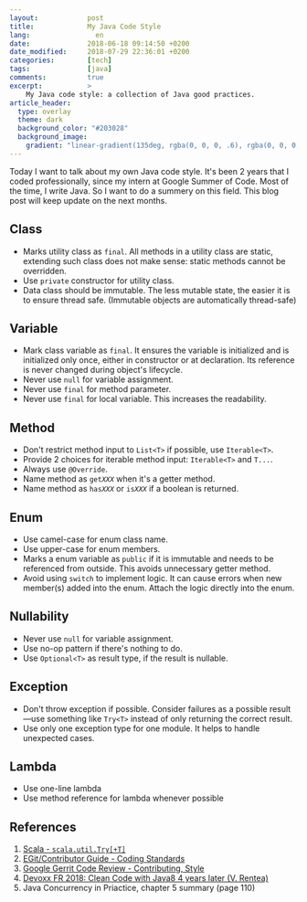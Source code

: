 ```yaml
---
layout:            post
title:             My Java Code Style
lang:                en
date:              2018-06-18 09:14:50 +0200
date_modified:     2018-07-29 22:36:01 +0200
categories:        [tech]
tags:              [java]
comments:          true
excerpt:           >
    My Java code style: a collection of Java good practices.
article_header:
  type: overlay
  theme: dark
  background_color: "#203028"
  background_image:
    gradient: "linear-gradient(135deg, rgba(0, 0, 0, .6), rgba(0, 0, 0, .4))"
---
```


Today I want to talk about my own Java code style. It's been 2 years that I
coded professionally, since my intern at Google Summer of Code. Most of the
time, I write Java. So I want to do a summery on this field. This blog post will
keep update on the next months.

## Class

- Marks utility class as `final`. All methods in a utility class are static,
  extending such class does not make sense: static methods cannot be overridden.
- Use `private` constructor for utility class.
- Data class should be immutable. The less mutable state, the easier it is to
  ensure thread safe. (Immutable objects are automatically thread-safe)

## Variable

- Mark class variable as `final`. It ensures the variable is initialized and is
  initialized only once, either in constructor or at declaration. Its reference
  is never changed during object's lifecycle.
- Never use `null` for variable assignment.
- Never use `final` for method parameter.
- Never use `final` for local variable. This increases the readability.

## Method

- Don't restrict method input to `List<T>` if possible, use `Iterable<T>`.
- Provide 2 choices for iterable method input: `Iterable<T>` and `T...`.
- Always use `@Override`.
- Name method as <code>get<i>XXX</i></code> when it's a getter method.
- Name method as <code>has<i>XXX</i></code> or <code>is<i>XXX</i></code> if a
  boolean is returned.

## Enum

- Use camel-case for enum class name.
- Use upper-case for enum members.
- Marks a enum variable as `public` if it is immutable and needs to be
  referenced from outside. This avoids unnecessary getter method.
- Avoid using `switch` to implement logic. It can cause errors when new
  member(s) added into the enum. Attach the logic directly into the enum.

## Nullability

- Never use `null` for variable assignment.
- Use no-op pattern if there's nothing to do.
- Use `Optional<T>` as result type, if the result is nullable.

## Exception

- Don't throw exception if possible. Consider failures as a possible result—use
  something like `Try<T>` instead of only returning the correct result.
- Use only one exception type for one module. It helps to handle unexpected
  cases.

## Lambda

- Use one-line lambda
- Use method reference for lambda whenever possible

## References

1. [Scala - `scala.util.Try[+T]`][1]
2. [EGit/Contributor Guide - Coding Standards][2]
3. [Google Gerrit Code Review - Contributing, Style][3]
4. [Devoxx FR 2018: Clean Code with Java8 4 years later (V. Rentea)][4]
5. Java Concurrency in Priactice, chapter 5 summary (page 110)

[1]: https://www.scala-lang.org/api/2.12.3/scala/util/Try.html
[2]: https://wiki.eclipse.org/EGit/Contributor_Guide#Coding_standards
[3]: https://gerrit-review.googlesource.com/Documentation/dev-contributing.html#style
[4]: https://youtu.be/-WInMyeAqTE
